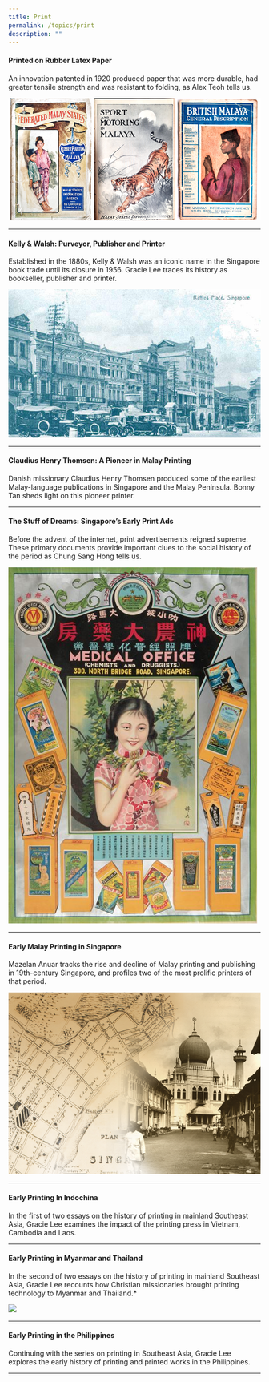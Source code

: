 ```yaml
---
title: Print
permalink: /topics/print
description: ""
---
```

#### <a style="text-decoration: none; font-weight: bold;" href="/vol-18/issue-1/apr-to-jun-2022/rubber-latex-paper">Printed on Rubber Latex Paper</a>
An innovation patented in 1920 produced paper that was more durable, had greater tensile strength and was resistant to folding, as Alex Teoh tells us.

<img src="/images/Vol 18 Issue 1/Rubber Latex Paper/covers_editted.png">
<hr>

#### <a style="text-decoration: none; font-weight: bold;" href="/vol-13/issue-4/jan-mar-2018/kelly-and-walsh">Kelly & Walsh: Purveyor, Publisher and Printer</a>
Established in the 1880s, Kelly & Walsh was an iconic name in the Singapore book trade until its closure in 1956. Gracie Lee traces its history as bookseller, publisher and printer.

<img src="/images/Vol-13-issue-4/kelly-and-walsh/01_KW.jpg">
<hr>

#### <a style="text-decoration: none; font-weight: bold;" href="/vol-12/issue-4/jan-mar-2017/claudiushenrythomsen">Claudius Henry Thomsen: A Pioneer in Malay Printing</a>
Danish missionary Claudius Henry Thomsen produced some of the earliest Malay-language publications in Singapore and the Malay Peninsula. Bonny Tan sheds light on this pioneer printer.
<hr>

#### <a style="text-decoration: none; font-weight: bold;" href="/vol-14/issue-2/jul-sep-2018/stuff-of-dreams-sg/">The Stuff of Dreams: Singapore’s Early Print Ads</a>
Before the advent of the internet, print advertisements reigned supreme. These primary documents provide important clues to the social history of the period as Chung Sang Hong tells us.

<img src="/images/Vol-14-issue-2/the-stuff-of-dreams/Dreamsa.JPG">
<hr>

#### <a style="text-decoration: none; font-weight: bold;" href="/vol-13/issue-3/oct-dec-2017/early-malay-printing">Early Malay Printing in Singapore</a>
Mazelan Anuar tracks the rise and decline of Malay printing and publishing in 19th-century Singapore, and profiles two of the most prolific printers of that period.

<img src="/images/Vol-13-issue-3/early-malay-printing-in-sg/01_malayprinting.png">
<hr>

#### <a style="text-decoration: none; font-weight: bold;" href="/vol-15/issue-4/jan-mar-2020/printing-in-indochi/">Early Printing In Indochina</a>
In the first of two essays on the history of printing in mainland Southeast Asia, Gracie Lee examines the impact of the printing press in Vietnam, Cambodia and Laos.
<hr>

#### <a style="text-decoration: none; font-weight: bold;" href="/vol-16/issue-2/jul-sep-2020/earlyprinting">Early Printing in Myanmar and Thailand</a>
In the second of two essays on the history of printing in mainland Southeast Asia, Gracie Lee recounts how Christian missionaries brought printing technology to Myanmar and Thailand.*

<img src="/images/Vol-16-issue-2/earlyprinting/Alphabetum&Comparative.jpg">
<hr>


#### <a style="text-decoration: none; font-weight: bold;" href="/vol-17/issue-2/jul-sep-2021/early-printing">Early Printing in the Philippines</a>
Continuing with the series on printing in Southeast Asia, Gracie Lee explores the early history of printing and printed works in the Philippines.
<hr>


